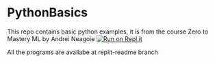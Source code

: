 # PythonBasics
This repo contains basic python examples, it is from the course Zero to Mastery ML by Andrei Neagoie
[![Run on Repl.it](https://repl.it/badge/github/Mahendra522/PythonBasics)](https://repl.it/github/Mahendra522/PythonBasics)

All the programs are availabe at replit-readme branch
